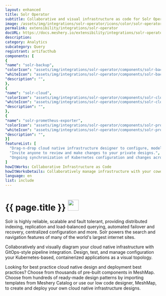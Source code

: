 ```yaml
---
layout: enhanced
title: Solr Operator
subtitle: Collaborative and visual infrastructure as code for Solr Operator
image: /assets/img/integrations/solr-operator/icons/color/solr-operator-color.svg
permalink: extensibility/integrations/solr-operator
docURL: https://docs.meshery.io/extensibility/integrations/solr-operator
description: 
category: Analytics
subcategory: Query
registrant: artifacthub
components: [
{
"name": "solr-backup",
"colorIcon": "assets/img/integrations/solr-operator/components/solr-backup/icons/color/solr-backup-color.svg",
"whiteIcon": "assets/img/integrations/solr-operator/components/solr-backup/icons/white/solr-backup-white.svg",
"description": "",
},
{
"name": "solr-cloud",
"colorIcon": "assets/img/integrations/solr-operator/components/solr-cloud/icons/color/solr-cloud-color.svg",
"whiteIcon": "assets/img/integrations/solr-operator/components/solr-cloud/icons/white/solr-cloud-white.svg",
"description": "",
},
{
"name": "solr-prometheus-exporter",
"colorIcon": "assets/img/integrations/solr-operator/components/solr-prometheus-exporter/icons/color/solr-prometheus-exporter-color.svg",
"whiteIcon": "assets/img/integrations/solr-operator/components/solr-prometheus-exporter/icons/white/solr-prometheus-exporter-white.svg",
"description": "",
}]
featureList: [
  "Drag-n-drop cloud native infrastructure designer to configure, model, and deploy your workloads.",
  "Invite anyone to review and make changes to your private designs.",
  "Ongoing synchronization of Kubernetes configuration and changes across any number of clusters."
]
howItWorks: Collaborative Infrastructure as Code
howItWorksDetails: Collaboratively manage infrastructure with your coworkers synchronously sharing the same designs.
language: en
list: include
---
```

<h1>{{ page.title }} <img src="{{ page.image }}" style="width: 35px; height: 35px;" /></h1>

<p>
Solr is highly reliable, scalable and fault tolerant, providing distributed indexing, replication and load-balanced querying, automated failover and recovery, centralized configuration and more. Solr powers the search and navigation features of many of the world's largest internet sites.
</p>
<p>
    Collaboratively and visually diagram your cloud native infrastructure with GitOps-style pipeline integration. Design, test, and manage configuration your Kubernetes-based, containerized applications as a visual topology.
</p>
<p>
    Looking for best practice cloud native design and deployment best practices? Choose from thousands of pre-built components in MeshMap. Choose from hundreds of ready-made design patterns by importing templates from Meshery Catalog or use our low code designer, MeshMap, to create and deploy your own cloud native infrastructure designs.
</p>
